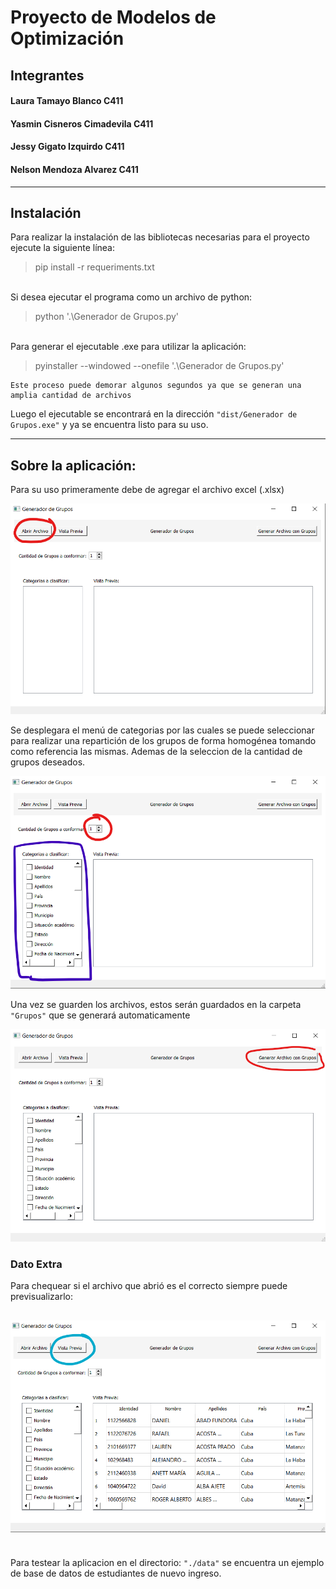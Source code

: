 # Proyecto de Modelos de Optimización

## Integrantes

#### Laura Tamayo Blanco C411
#### Yasmin Cisneros Cimadevila C411
#### Jessy Gigato Izquirdo C411
#### Nelson Mendoza Alvarez C411

---

## Instalación
Para realizar la instalación de las bibliotecas necesarias para el proyecto ejecute la siguiente línea:

> pip install -r requeriments.txt

\
Si desea ejecutar el programa como un archivo de python:
> python '.\Generador de Grupos.py'     

\
Para generar el ejecutable .exe para utilizar la aplicación:

> pyinstaller --windowed --onefile '.\Generador de Grupos.py'


    Este proceso puede demorar algunos segundos ya que se generan una amplia cantidad de archivos

Luego el ejecutable se encontrará en la dirección `"dist/Generador de Grupos.exe"` y ya se encuentra listo para su uso.

---

## Sobre la aplicación:

Para su uso primeramente debe de agregar el archivo excel (.xlsx)  

![](media/paso1.png)

Se desplegara el menú de categorias por las cuales se puede seleccionar para realizar una repartición de los grupos de forma homogénea tomando como referencia las mismas. Ademas de la seleccion de la cantidad de grupos deseados.

![](media/paso2.png)

Una vez se guarden los archivos, estos serán guardados en la carpeta `"Grupos"` que se generará automaticamente

![](media/paso3.png)

### Dato Extra
Para chequear si el archivo que abrió es el correcto siempre puede previsualizarlo:

![](media/paso4.png)
----
\
Para testear la aplicacion en el directorio: `"./data"` se encuentra un ejemplo de base de datos de estudiantes de nuevo ingreso.